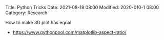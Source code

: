 Title: Python Tricks
Date: 2021-08-18 08:00
Modified: 2020-010-1 08:00
Category: Research


<!---Password: jiefeng!--->
How to make 3D plot has equal 
- https://www.pythonpool.com/matplotlib-aspect-ratio/

